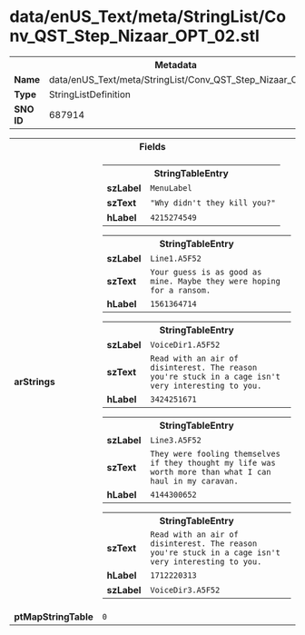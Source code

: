 <h1>data/enUS_Text/meta/StringList/Conv_QST_Step_Nizaar_OPT_02.stl</h1><table><tr><th colspan="100%">Metadata</th></tr><tr><td><b>Name</b></td><td>data/enUS_Text/meta/StringList/Conv_QST_Step_Nizaar_OPT_02.stl</td></tr><tr><td><b>Type</b></td><td>StringListDefinition</td></tr><tr><td><b>SNO ID</b></td><td>687914</td></tr></table>

<table><tr><th colspan="100%">Fields</th></tr><tr><td><b>arStrings</b></td><td><table><tr><th colspan="100%">StringTableEntry</th></tr><tr><td><b>szLabel</b></td><td><code>MenuLabel</code></td></tr><tr><td><b>szText</b></td><td><code>"Why didn't they kill you?"</code></td></tr><tr><td><b>hLabel</b></td><td><code>4215274549</code></td></tr></table>


<table><tr><th colspan="100%">StringTableEntry</th></tr><tr><td><b>szLabel</b></td><td><code>Line1.A5F52</code></td></tr><tr><td><b>szText</b></td><td><code>Your guess is as good as mine. Maybe they were hoping for a ransom.</code></td></tr><tr><td><b>hLabel</b></td><td><code>1561364714</code></td></tr></table>


<table><tr><th colspan="100%">StringTableEntry</th></tr><tr><td><b>szLabel</b></td><td><code>VoiceDir1.A5F52</code></td></tr><tr><td><b>szText</b></td><td><code>Read with an air of disinterest. The reason you're stuck in a cage isn't very interesting to you.</code></td></tr><tr><td><b>hLabel</b></td><td><code>3424251671</code></td></tr></table>


<table><tr><th colspan="100%">StringTableEntry</th></tr><tr><td><b>szLabel</b></td><td><code>Line3.A5F52</code></td></tr><tr><td><b>szText</b></td><td><code>They were fooling themselves if they thought my life was worth more than what I can haul in my caravan.</code></td></tr><tr><td><b>hLabel</b></td><td><code>4144300652</code></td></tr></table>


<table><tr><th colspan="100%">StringTableEntry</th></tr><tr><td><b>szText</b></td><td><code>Read with an air of disinterest. The reason you're stuck in a cage isn't very interesting to you.</code></td></tr><tr><td><b>hLabel</b></td><td><code>1712220313</code></td></tr><tr><td><b>szLabel</b></td><td><code>VoiceDir3.A5F52</code></td></tr></table>


</td></tr><tr><td><b>ptMapStringTable</b></td><td><code>0</code></td></tr></table>

